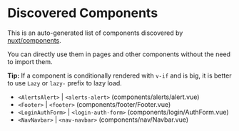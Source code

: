 # Discovered Components

This is an auto-generated list of components discovered by [nuxt/components](https://github.com/nuxt/components).

You can directly use them in pages and other components without the need to import them.

**Tip:** If a component is conditionally rendered with `v-if` and is big, it is better to use `Lazy` or `lazy-` prefix to lazy load.

- `<AlertsAlert>` | `<alerts-alert>` (components/alerts/alert.vue)
- `<Footer>` | `<footer>` (components/footer/Footer.vue)
- `<LoginAuthForm>` | `<login-auth-form>` (components/login/AuthForm.vue)
- `<NavNavbar>` | `<nav-navbar>` (components/nav/Navbar.vue)
